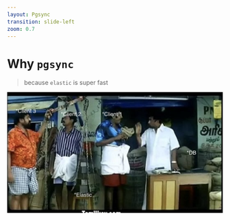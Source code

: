 ```yaml
---
layout: Pgsync
transition: slide-left
zoom: 0.7
---
```


# Why `pgsync`

> because `elastic` is super fast

![why](../../assets/pgsync/why-pgsync.png)
